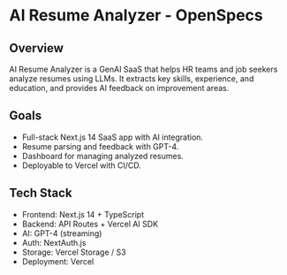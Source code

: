 # AI Resume Analyzer - OpenSpecs

## Overview
AI Resume Analyzer is a GenAI SaaS that helps HR teams and job seekers analyze resumes using LLMs.
It extracts key skills, experience, and education, and provides AI feedback on improvement areas.

## Goals
- Full-stack Next.js 14 SaaS app with AI integration.
- Resume parsing and feedback with GPT-4.
- Dashboard for managing analyzed resumes.
- Deployable to Vercel with CI/CD.

## Tech Stack
- Frontend: Next.js 14 + TypeScript
- Backend: API Routes + Vercel AI SDK
- AI: GPT-4 (streaming)
- Auth: NextAuth.js
- Storage: Vercel Storage / S3
- Deployment: Vercel
